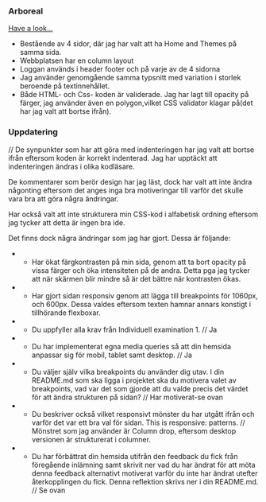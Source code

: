   ### Arboreal
  [Have a look...](https://maia313.github.io/School-work/)

   * Bestående av 4 sidor, där jag har valt att ha Home and Themes på samma sida.
   * Webbplatsen har en column layout
   * Loggan används i header footer och på varje av de 4 sidorna
   * Jag använder genomgående samma typsnitt med variation i storlek beroende på textinnehållet.
   * Både HTML- och Css- koden är validerade. Jag har lagt till opacity på färger, 
   jag använder även en polygon,vilket CSS    validator klagar på(det har jag valt att bortse ifrån). 












  ### Uppdatering

  // De synpunkter som har att göra med indenteringen har jag valt att bortse ifrån eftersom koden är korrekt indenterad.     Jag har upptäckt att indenteringen ändras i olika kodläsare.

  De kommentarer som berör design har jag läst, dock har valt att inte ändra någonting eftersom det anges inga bra 
  motiveringar till varför det skulle vara bra att göra några ändringar.

  Har också valt att inte strukturera min CSS-kod i alfabetisk ordning eftersom jag tycker att detta är ingen bra ide.


  Det finns dock några ändringar som jag har gjort. Dessa är följande:

  * + Har ökat färgkontrasten på min sida, genom att ta bort opacity på vissa färger och öka intensiteten på de andra. Detta pga jag tycker att när skärmen blir mindre så är det bättre när kontrasten ökas.
  * + Har gjort sidan responsiv genom att lägga till breakpoints för 1060px, och 600px. Dessa valdes eftersom texten hamnar annars konstigt i tillhörande flexboxar.

  * + Du uppfyller alla krav från Individuell examination 1. // Ja

  * + Du har implementerat egna media queries så att din hemsida anpassar sig för mobil, tablet samt desktop. // Ja

  * + Du väljer själv vilka breakpoints du använder dig utav. I din README.md som ska ligga i projektet ska 
  du motivera valet av breakpoints, vad var det som gjorde att du valde precis det värdet för att ändra strukturen på sidan?  // Har motiverat-se ovan

  * + Du beskriver också vilket responsivt mönster du har utgått ifrån och varför det var ett bra val för sidan. This is responsive: patterns. // Mönstret som jag använder är Column drop, eftersom desktop versionen är strukturerat i columner.

  * + Du har förbättrat din hemsida utifrån den feedback du fick från föregående inlämning samt skrivit ner vad du har 
  ändrat för att möta denna feedback alternativt motiverat varför du inte har ändrat utefter återkopplingen du fick. Denna reflektion skrivs ner i din README.md. // Se ovan






